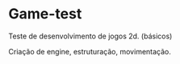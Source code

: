 # Game-test
Teste de desenvolvimento de jogos 2d. (básicos)

Criação de engine, estruturação, movimentação.
